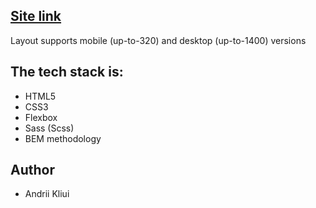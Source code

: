 <h2><a href="https://kluy.github.io/Foundation-layout/index.html">Site link</a></h2>

<p>Layout supports mobile (up-to-320) and desktop (up-to-1400) versions</p>

<h2>The tech stack is:</h2>

<ul>
    <li>HTML5</li>
    <li>CSS3</li>
    <li>Flexbox</li>
    <li>Sass (Scss)</li>
    <li>BEM methodology</li>
</ul>

<h2>Author</h2>

<ul>
    <li>Andrii Kliui</li>
</ul>
